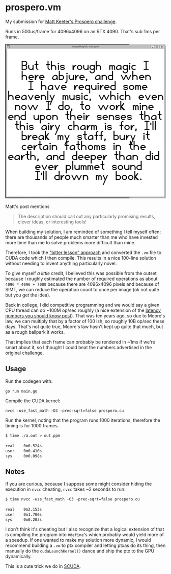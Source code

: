 # prospero.vm

My submission for [Matt Keeter's Prospero challenge](https://www.mattkeeter.com/projects/prospero/).

Runs in 500us/frame for 4096x4096 on an RTX 4090. That's sub 1ms per frame.

![prospero](output.png)

Matt's post mentions

> The description should call out any particularly promising results, clever ideas, or interesting tools!

When building my solution, I am reminded of something I tell myself often: there are thousands of people
much smarter than me who have invested more time than me to solve problems more difficult than mine.

Therefore, I took the ["bitter lesson" approach](http://www.incompleteideas.net/IncIdeas/BitterLesson.html)
and converted the `.vm` file to CUDA code which I then compile. This results in a nice 100-line solution
without needing to invent anything particularly novel.

To give myself _a little_ credit, I believed this was possible from the outset because I roughly estimated
the number of required operations as about `4096 * 4096 + 7000` because there are 4096x4096 pixels and because
of SIMT, we can reduce the operation count to once per image (ok not quite but you get the idea).

Back in college, I did competitive programming and we would say a given CPU thread can do ~100M op/sec roughly (a
nice extension of the [latency numbers you should know post](https://norvig.com/21-days.html#answers)).
That was ten years ago, so due to Moore's law, we can multiply that by a factor of 100 ish, so roughly 10B op/sec
these days. That's not quite true, Moore's law hasn't kept up quite that much, but as a rough ballpark it works.

That implies that each frame can probably be rendered in ~1ms if we're smart about it, so I thought I could
beat the numbers advertised in the original challenge.

## Usage

Run the codegen with:

```
go run main.go
```

Compile the CUDA kernel:

```
nvcc -use_fast_math -O3 -prec-sqrt=false prospero.cu
```

Run the kernel, noting that the program runs 1000 iterations, therefore the timing is for 1000 frames.

```
$ time ./a.out > out.ppm

real    0m0.524s
user    0m0.410s
sys     0m0.098s
```

## Notes

If you are curious, because I suppose some might consider hiding the execution in `nvcc` cheating,
`nvcc` takes ~2 seconds to run:

```
$ time nvcc -use_fast_math -O3 -prec-sqrt=false prospero.cu

real    0m2.153s
user    0m1.700s
sys     0m0.203s
```

I don't think it's cheating but I also recognize that a logical extension of that is compiling
the program into `#define`'s which probably would yield more of a speedup. If one wanted to make
my solution more dynamic, I would recommend building a `.vm` to ptx compiler and letting ptxas
do its thing, then manually do the `cudaLaunchKernel()` dance and ship the ptx to the GPU dynamically.

This is a cute trick we do in [SCUDA](https://github.com/kevmo314/scuda).
